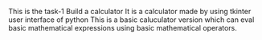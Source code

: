 This is the task-1 Build a calculator 
It is a calculator made by using tkinter user interface of python 
This is a basic caluculator version which can eval basic mathematical expressions using basic mathematical operators.
